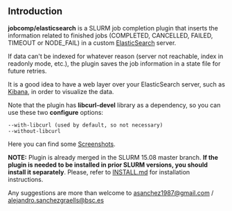 ## Introduction

**jobcomp/elasticsearch** is a SLURM job completion plugin that inserts the information related
to finished jobs (COMPLETED, CANCELLED, FAILED, TIMEOUT or NODE_FAIL) in a custom
[ElasticSearch](http://www.elasticsearch.org/) server.

If data can't be indexed for whatever reason (server not reachable, index in readonly mode, etc.),
the plugin saves the job information in a state file for future retries.

It is a good idea to have a web layer over your ElasticSearch server, such as [Kibana](http://www.elasticsearch.org/overview/kibana/), in order to visualize the data.

Note that the plugin has **libcurl-devel** library as a dependency, so you can use these two
**configure** options:

    --with-libcurl (used by default, so not necessary)
    --without-libcurl

Here you can find some [Screenshots](https://github.com/asanchez1987/jobcomp-elasticsearch/wiki/Screenshots).

**NOTE:** Plugin is already merged in the SLURM 15.08 master branch. **If the plugin is needed to be installed in prior SLURM versions, you should install it separately**. Please, refer to  [INSTALL.md](https://github.com/asanchez1987/jobcomp-elasticsearch/blob/master/INSTALL.md) for installation instructions.

Any suggestions are more than welcome to asanchez1987@gmail.com / alejandro.sanchezgraells@bsc.es
